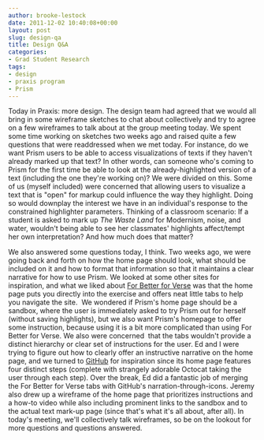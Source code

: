 ```yaml
---
author: brooke-lestock
date: 2011-12-02 10:40:08+00:00
layout: post
slug: design-qa
title: Design Q&A
categories:
- Grad Student Research
tags:
- design
- praxis program
- Prism
---
```


Today in Praxis: more design. The design team had agreed that we would all bring in some wireframe sketches to chat about collectively and try to agree on a few wireframes to talk about at the group meeting today. We spent some time working on sketches two weeks ago and raised quite a few questions that were readdressed when we met today. For instance, do we want Prism users to be able to access visualizations of texts if they haven't already marked up that text? In other words, can someone who's coming to Prism for the first time be able to look at the already-highlighted version of a text (including the one they're working on)? We were divided on this. Some of us (myself included) were concerned that allowing users to visualize a text that is "open" for markup could influence the way they highlight. Doing so would downplay the interest we have in an individual's response to the constrained highlighter parameters. Thinking of a classroom scenario: If a student is asked to mark up _The Waste Land_ for Modernism, noise, and water, wouldn't being able to see her classmates' highlights affect/tempt her own interpretation? And how much does that matter?

We also answered some questions today, I think. Two weeks ago, we were going back and forth on how the home page should look, what should be included on it and how to format that information so that it maintains a clear narrative for how to use Prism. We looked at some other sites for inspiration, and what we liked about [For Better for Verse](http://prosody.lib.virginia.edu/) was that the home page puts you directly into the exercise and offers neat little tabs to help you navigate the site.  We wondered if Prism's home page should be a sandbox, where the user is immediately asked to try Prism out for herself (without saving highlights), but we also want Prism's homepage to offer some instruction, because using it is a bit more complicated than using For Better for Verse. We also were concerned  that the tabs wouldn't provide a distinct hierarchy or clear set of instructions for the user. Ed and I were trying to figure out how to clearly offer an instructive narrative on the home page, and we turned to [GitHub](https://github.com/) for inspiration since its home page features four distinct steps (complete with strangely adorable Octocat taking the user through each step). Over the break, Ed did a fantastic job of merging the For Better for Verse tabs with GitHub's narration-through-icons. Jeremy also drew up a wireframe of the home page that prioritizes instructions and a how-to video while also including prominent links to the sandbox and to the actual text mark-up page (since that's what it's all about, after all). In today's meeting, we'll collectively talk wireframes, so be on the lookout for more questions and questions answered.

